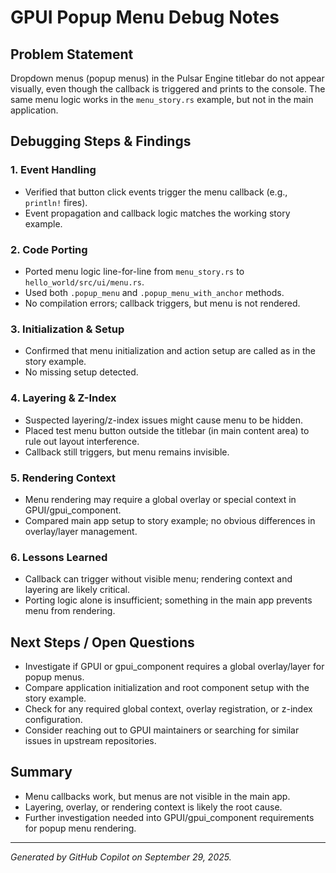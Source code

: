 # GPUI Popup Menu Debug Notes

## Problem Statement
Dropdown menus (popup menus) in the Pulsar Engine titlebar do not appear visually, even though the callback is triggered and prints to the console. The same menu logic works in the `menu_story.rs` example, but not in the main application.

## Debugging Steps & Findings

### 1. Event Handling
- Verified that button click events trigger the menu callback (e.g., `println!` fires).
- Event propagation and callback logic matches the working story example.

### 2. Code Porting
- Ported menu logic line-for-line from `menu_story.rs` to `hello_world/src/ui/menu.rs`.
- Used both `.popup_menu` and `.popup_menu_with_anchor` methods.
- No compilation errors; callback triggers, but menu is not rendered.

### 3. Initialization & Setup
- Confirmed that menu initialization and action setup are called as in the story example.
- No missing setup detected.

### 4. Layering & Z-Index
- Suspected layering/z-index issues might cause menu to be hidden.
- Placed test menu button outside the titlebar (in main content area) to rule out layout interference.
- Callback still triggers, but menu remains invisible.

### 5. Rendering Context
- Menu rendering may require a global overlay or special context in GPUI/gpui_component.
- Compared main app setup to story example; no obvious differences in overlay/layer management.

### 6. Lessons Learned
- Callback can trigger without visible menu; rendering context and layering are likely critical.
- Porting logic alone is insufficient; something in the main app prevents menu from rendering.

## Next Steps / Open Questions
- Investigate if GPUI or gpui_component requires a global overlay/layer for popup menus.
- Compare application initialization and root component setup with the story example.
- Check for any required global context, overlay registration, or z-index configuration.
- Consider reaching out to GPUI maintainers or searching for similar issues in upstream repositories.

## Summary
- Menu callbacks work, but menus are not visible in the main app.
- Layering, overlay, or rendering context is likely the root cause.
- Further investigation needed into GPUI/gpui_component requirements for popup menu rendering.

---
*Generated by GitHub Copilot on September 29, 2025.*
